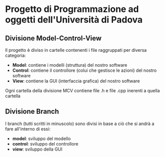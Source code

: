 # Progetto di Programmazione ad oggetti dell'Università di Padova

## Divisione Model-Control-View
Il progetto è diviso in cartelle contenenti i file raggruppati per diversa categoria:
*  **Model**: contiene i modelli (struttura) del nostro software
*  **Control**: contiene il controllore (colui che gestisce le azioni) del nostro software
*  **View**: contiene la GUI (interfaccia grafica) del nostro software

Ogni cartella della divisione MCV contiene file .h e file .cpp inerenti a quella cartella

## Divisione Branch
I branch (tutti scritti in minuscolo) sono divisi in base a ciò che si andrà a fare all'interno di essi:
* **model**: sviluppo del modello
* **control**: sviluppo del controllore
* **view**: sviluppo della GUI